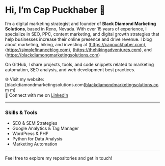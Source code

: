 # Hi, I’m Cap Puckhaber 👋

I’m a digital marketing strategist and founder of **Black Diamond Marketing Solutions**, based in Reno, Nevada. With over 15 years of experience, I specialize in SEO, PPC, content marketing, and digital growth strategies that help businesses increase their online presence and drive revenue. I blog about marketing, hiking, and investing at (https://cappuckhaber.com), (https://simplefinanceblog.com), (https://thehikingadventures.com), and (https://blackdiamongmarketingsolutions.com)

On GitHub, I share projects, tools, and code snippets related to marketing automation, SEO analysis, and web development best practices.

🌐 Visit my website: [blackdiamondmarketingsolutions.com]<a href="https://blackdiamondmarketingsolutions.com" rel="me">blackdiamondmarketingsolutions.com</a>
m)  
🔗 Connect with me on [LinkedIn](https://www.linkedin.com/in/cappuckhaber)  

---

### Skills & Tools  
- SEO & SEM Strategies  
- Google Analytics & Tag Manager  
- WordPress & PHP  
- Python for Data Analysis  
- Marketing Automation

---

Feel free to explore my repositories and get in touch!
